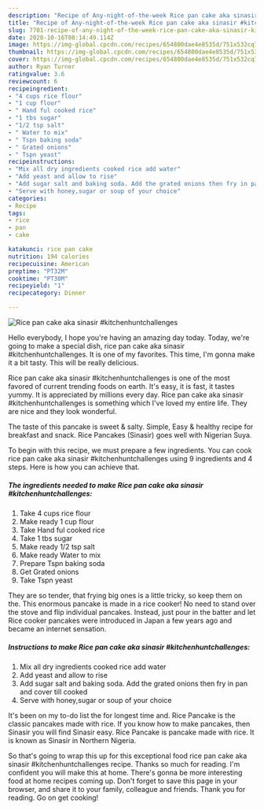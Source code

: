```yaml
---
description: "Recipe of Any-night-of-the-week Rice pan cake aka sinasir #kitchenhuntchallenges"
title: "Recipe of Any-night-of-the-week Rice pan cake aka sinasir #kitchenhuntchallenges"
slug: 7701-recipe-of-any-night-of-the-week-rice-pan-cake-aka-sinasir-kitchenhuntchallenges
date: 2020-10-16T08:14:49.114Z
image: https://img-global.cpcdn.com/recipes/654800dae4e8535d/751x532cq70/rice-pan-cake-aka-sinasir-kitchenhuntchallenges-recipe-main-photo.jpg
thumbnail: https://img-global.cpcdn.com/recipes/654800dae4e8535d/751x532cq70/rice-pan-cake-aka-sinasir-kitchenhuntchallenges-recipe-main-photo.jpg
cover: https://img-global.cpcdn.com/recipes/654800dae4e8535d/751x532cq70/rice-pan-cake-aka-sinasir-kitchenhuntchallenges-recipe-main-photo.jpg
author: Ryan Turner
ratingvalue: 3.6
reviewcount: 6
recipeingredient:
- "4 cups rice flour"
- "1 cup flour"
- " Hand ful cooked rice"
- "1 tbs sugar"
- "1/2 tsp salt"
- " Water to mix"
- " Tspn baking soda"
- " Grated onions"
- " Tspn yeast"
recipeinstructions:
- "Mix all dry ingredients cooked rice add water"
- "Add yeast and allow to rise"
- "Add sugar salt and baking soda. Add the grated onions then fry in pan and cover till cooked"
- "Serve with honey,sugar or soup of your choice"
categories:
- Recipe
tags:
- rice
- pan
- cake

katakunci: rice pan cake 
nutrition: 194 calories
recipecuisine: American
preptime: "PT32M"
cooktime: "PT30M"
recipeyield: "1"
recipecategory: Dinner

---
```



![Rice pan cake aka sinasir #kitchenhuntchallenges](https://img-global.cpcdn.com/recipes/654800dae4e8535d/751x532cq70/rice-pan-cake-aka-sinasir-kitchenhuntchallenges-recipe-main-photo.jpg)

Hello everybody, I hope you're having an amazing day today. Today, we're going to make a special dish, rice pan cake aka sinasir #kitchenhuntchallenges. It is one of my favorites. This time, I'm gonna make it a bit tasty. This will be really delicious.

Rice pan cake aka sinasir #kitchenhuntchallenges is one of the most favored of current trending foods on earth. It's easy, it is fast, it tastes yummy. It is appreciated by millions every day. Rice pan cake aka sinasir #kitchenhuntchallenges is something which I've loved my entire life. They are nice and they look wonderful.

The taste of this pancake is sweet &amp; salty. Simple, Easy &amp; healthy recipe for breakfast and snack. Rice Pancakes (Sinasir) goes well with Nigerian Suya.


To begin with this recipe, we must prepare a few ingredients. You can cook rice pan cake aka sinasir #kitchenhuntchallenges using 9 ingredients and 4 steps. Here is how you can achieve that.

<!--inarticleads1-->

##### The ingredients needed to make Rice pan cake aka sinasir #kitchenhuntchallenges:

1. Take 4 cups rice flour
1. Make ready 1 cup flour
1. Take  Hand ful cooked rice
1. Take 1 tbs sugar
1. Make ready 1/2 tsp salt
1. Make ready  Water to mix
1. Prepare  Tspn baking soda
1. Get  Grated onions
1. Take  Tspn yeast


They are so tender, that frying big ones is a little tricky, so keep them on the. This enormous pancake is made in a rice cooker! No need to stand over the stove and flip individual pancakes. Instead, just pour in the batter and let Rice cooker pancakes were introduced in Japan a few years ago and became an internet sensation. 

<!--inarticleads2-->

##### Instructions to make Rice pan cake aka sinasir #kitchenhuntchallenges:

1. Mix all dry ingredients cooked rice add water
1. Add yeast and allow to rise
1. Add sugar salt and baking soda. Add the grated onions then fry in pan and cover till cooked
1. Serve with honey,sugar or soup of your choice


It&#39;s been on my to-do list the for longest time and. Rice Pancake is the classic pancakes made with rice. If you know how to make pancakes, then Sinasir you will find Sinasir easy. Rice Pancake is pancake made with rice. It is known as Sinasir in Northern Nigeria. 

So that's going to wrap this up for this exceptional food rice pan cake aka sinasir #kitchenhuntchallenges recipe. Thanks so much for reading. I'm confident you will make this at home. There's gonna be more interesting food at home recipes coming up. Don't forget to save this page in your browser, and share it to your family, colleague and friends. Thank you for reading. Go on get cooking!

